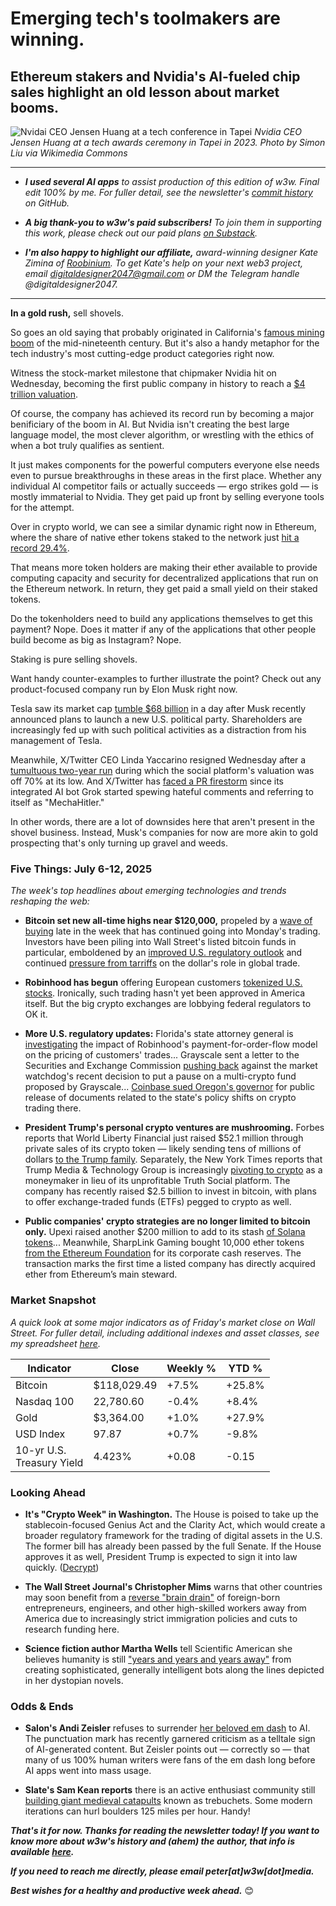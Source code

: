 # Emerging tech's toolmakers are winning.
## Ethereum stakers and Nvidia's AI-fueled chip sales highlight an old lesson about market booms.

![Nvidai CEO Jensen Huang at a tech conference in Tapei](https://upload.wikimedia.org/wikipedia/commons/9/9e/11.09_%E7%B8%BD%E7%B5%B1%E5%87%BA%E5%B8%AD%E3%80%8C%E7%AC%AC%E4%B8%80%E5%B1%86%E6%9D%8E%E5%9C%8B%E9%BC%8E%E7%8D%8E%E9%A0%92%E7%8D%8E%E5%85%B8%E7%A6%AE%E3%80%8D_-_53319959776.jpg)
*Nvidia CEO Jensen Huang at a tech awards ceremony in Tapei in 2023. Photo by Simon Liu via Wikimedia Commons*

<hr>

- _**I used several AI apps** to assist production of this edition of w3w. Final edit 100% by me. For fuller detail, see the newsletter's [commit history](https://github.com/peteramckay/w3wnewsletter/commits) on GitHub._

- _**A big thank-you to w3w's paid subscribers!** To join them in supporting this work, please check out our paid plans [on Substack](https://w3wnews.substack.com/subscribe)._

- _**I'm also happy to highlight our affiliate,** award-winning designer Kate Zimina of [Roobinium](https://dribbble.com/roobinium). To get Kate's help on your next web3 project, email digitaldesigner2047@gmail.com or DM the Telegram handle @digitaldesigner2047._

<hr>

**In a gold rush,** sell shovels.

So goes an old saying that probably originated in California's [famous mining boom](https://en.wikipedia.org/wiki/California_gold_rush) of the mid-nineteenth century. But it's also a handy metaphor for the tech industry's most cutting-edge product categories right now.

Witness the stock-market milestone that chipmaker Nvidia hit on Wednesday, becoming the first public company in history to reach a [$4 trillion valuation](https://apnews.com/article/nvidia-4-trillion-chipmaker-7947e86a7ee9a994b9f16c3c0779b74f).

Of course, the company has achieved its record run by becoming a major benificiary of the boom in AI. But Nvidia isn't creating the best large language model, the most clever algorithm, or wrestling with the ethics of when a bot truly qualifies as sentient.

It just makes components for the powerful computers everyone else needs even to pursue breakthroughs in these areas in the first place. Whether any individual AI competitor fails or actually succeeds — ergo strikes gold — is mostly immaterial to Nvidia. They get paid up front by selling everyone tools for the attempt.

Over in crypto world, we can see a similar dynamic right now in Ethereum, where the share of native ether tokens staked to the network just [hit a record 29.4%](https://www.theblock.co/post/361372/pectra-upgrade-spurs-eth-staking-surge-consolidating-validators-and-cutting-costs).

That means more token holders are making their ether available to provide computing capacity and security for decentralized applications that run on the Ethereum network. In return, they get paid a small yield on their staked tokens.

Do the tokenholders need to build any applications themselves to get this payment? Nope. Does it matter if any of the applications that other people build become as big as Instagram? Nope.

Staking is pure selling shovels.

Want handy counter-examples to further illustrate the point? Check out any product-focused company run by Elon Musk right now.

Tesla saw its market cap [tumble $68 billion](https://www.cnbc.com/2025/07/07/tesla-tsla-shares-today.html) in a day after Musk recently announced plans to launch a new U.S. political party. Shareholders are increasingly fed up with such political activities as a distraction from his management of Tesla.

Meanwhile, X/Twitter CEO Linda Yaccarino resigned Wednesday after a [tumultuous two-year run](https://www.msn.com/en-us/money/companies/linda-yaccarino-steps-down-as-ceo-of-x-amid-user-decline-and-controversy/ar-AA1IiJdB) during which the social platform's valuation was off 70% at its low. And X/Twitter has [faced a PR firestorm](https://www.npr.org/2025/07/09/nx-s1-5462609/grok-elon-musk-antisemitic-racist-content) since its integrated AI bot Grok started spewing hateful comments and referring to itself as "MechaHitler."

In other words, there are a lot of downsides here that aren't present in the shovel business. Instead, Musk's companies for now are more akin to gold prospecting that's only turning up gravel and weeds.

<!--

<hr>

[![affiliate banner ad](https://w3w.news/img/affiliate-kz-letter.png)](
https://dribbble.com/roobinium)

<hr>

-->

### Five Things: July 6-12, 2025

*The week's top headlines about emerging technologies and trends reshaping the web:*


- **Bitcoin set new all-time highs near $120,000,** propeled by a [wave of buying](https://www.cnbc.com/2025/07/11/crypto-market-today.html) late in the week that has continued going into Monday's trading. Investors have been piling into Wall Street's listed bitcoin funds in particular, emboldened by an [improved U.S. regulatory outlook](https://www.reuters.com/business/bitcoins-record-high-lifts-crypto-stocks-renewed-regulatory-optimism-2025-07-11/) and continued [pressure from tarriffs](https://www.reuters.com/world/middle-east/dollar-rises-loonie-falls-trump-announces-new-tariffs-2025-07-11/) on the dollar's role in global trade.

- **Robinhood has begun** offering European customers [tokenized U.S. stocks](https://uk.finance.yahoo.com/news/robinhood-crypto-trading-blockchain-tokenised-stocks-050022670.html). Ironically, such trading hasn't yet been approved in America itself. But the big crypto exchanges are lobbying federal regulators to OK it.

- **More U.S. regulatory updates:** Florida's state attorney general is [investigating](https://decrypt.co/329664/florida-ag-investigates-robinhood-crypto-pricing) the impact of Robinhood's payment-for-order-flow model on the pricing of customers' trades... Grayscale sent a letter to the Securities and Exchange Commission [pushing back](https://www.theblock.co/post/362239/grayscale-presses-sec-to-allow-its-multi-crypto-fund-to-launch-citing-investor-harm) against the market watchdog's recent decision to put a pause on a multi-crypto fund proposed by Grayscale... [Coinbase sued Oregon's governor](https://www.theblock.co/post/362301/coinbase-sues-oregon-gov-kotek-for-public-records-over-crypto-policy-shift-amid-charges-brought-against-the-firm) for public release of documents related to the state's policy shifts on crypto trading there.

- **President Trump's personal crypto ventures are mushrooming.** Forbes reports that World Liberty Financial just raised $52.1 million through private sales of its crypto token — likely sending tens of millions of dollars [to the Trump family](https://www.forbes.com/sites/zacheverson/2025/07/12/trump-world-liberty-financial-crypto-sec-tokens-wlfi-usd1/). Separately, the New York Times reports that Trump Media & Technology Group is increasingly [pivoting to crypto](https://news.google.com/read/CBMihwFBVV95cUxOOUgzVlVfX1RyNDdZY0YzTzNucEFXSXBCcDNKTVRZVExyZGFTQzRhampsUDhxcVdnZTB0eTlvcmcyUHdYOXNxWExaZ25NVks3R1l4aEwwTWZBOUVIaFJScGgtSG9rUmVXS1hvOVNYWDVOOWg5ejRaUDlPY1JhcDR2RkZNdUtxb3c?hl=en-US&gl=US&ceid=US%3Aen) as a moneymaker in lieu of its unprofitable Truth Social platform. The company has recently raised $2.5 billion to invest in bitcoin, with plans to offer exchange-traded funds (ETFs) pegged to crypto as well.

- **Public companies' crypto strategies are no longer limited to bitcoin only.** Upexi raised another $200 million to add to its stash [of Solana tokens](https://decrypt.co/329838/solana-treasury-firm-upexi-raises-200-million-boost-sol-stash)... Meanwhile, SharpLink Gaming bought 10,000 ether tokens [from the Ethereum Foundation](https://www.coindesk.com/markets/2025/07/11/ethereum-foundation-sells-10000-eth-to-sharplink-in-first-such-otc-deal) for its corporate cash reserves. The transaction marks the first time a listed company has directly acquired ether from Ethereum’s main steward.

### Market Snapshot

*A quick look at some major indicators as of Friday's market close on Wall Street. For fuller detail, including additional indexes and asset classes, see my spreadsheet [here](https://docs.google.com/spreadsheets/d/11XuSerOv1DG7vFWAkwoXehOe4G4xDMm6LSNL7SAL4vA/edit?usp=sharing).*

<table>

  <thead>
    <tr>
      <th>Indicator</th>
      <th>Close</th>
      <th>Weekly %</th>
      <th>YTD %</th>
    </tr>
  </thead>

  <tbody>
   <tr>
     <td>Bitcoin</td>
     <td>$118,029.49</td>
     <td>+7.5%</td>
     <td>+25.8%</td>
   </tr>

   <tr>
     <td>Nasdaq 100</td>
     <td>22,780.60</td>
     <td>-0.4%</td>
     <td>+8.4%</td>
   </tr>

   <tr>
     <td>Gold</td>
     <td>$3,364.00</td>
     <td>+1.0%</td>
     <td>+27.9%</td>
   </tr>

   <tr>
     <td>USD Index</td>
     <td>97.87</td>
     <td>+0.7%</td>
     <td>-9.8%</td>
   </tr>

   <tr>
     <td>10-yr U.S.<br> Treasury Yield</td>
     <td>4.423%</td>
     <td>+0.08</td>
     <td>-0.15</td>
   </tr>

</tbody>
</table>


### Looking Ahead

- **It's "Crypto Week" in Washington.** The House is poised to take up the stablecoin-focused Genius Act and the Clarity Act, which would create a broader regulatory framework for the trading of digital assets in the U.S. The former bill has already been passed by the full Senate. If the House approves it as well, President Trump is expected to sign it into law quickly. ([Decrypt](https://decrypt.co/329850/house-democrats-struggle-approach-crypto-week-unified-front))

- **The Wall Street Journal's Christopher Mims** warns that other countries may soon benefit from a [reverse "brain drain"](https://www.wsj.com/politics/policy/us-brain-drain-recruitment-02df18a7?st=Zi89Cz&reflink=desktopwebshare_permalink) of foreign-born entrepreneurs, engineers, and other high-skilled workers away from America due to increasingly strict immigration policies and cuts to research funding here.

- **Science fiction author Martha Wells** tell Scientific American she believes humanity is still ["years and years and years away"](https://www.scientificamerican.com/article/were-light-years-away-from-true-artificial-intelligence-says-murderbot/) from creating sophisticated, generally intelligent bots along the lines depicted in her dystopian novels.

### Odds & Ends

- **Salon's Andi Zeisler** refuses to surrender [her beloved em dash](https://www.salon.com/2025/06/11/ai-cant-have-my-em-dash/) to AI. The punctuation mark has recently garnered criticism as a telltale sign of AI-generated content. But Zeisler points out  — correctly so — that many of us 100% human writers were fans of the em dash long before AI apps went into mass usage.

- **Slate's Sam Kean reports** there is an active enthusiast community still [building giant medieval catapults](https://slate.com/news-and-politics/2025/07/trebuchet-catapult-meaning-difference-define-work.html) known as trebuchets. Some modern iterations can hurl boulders 125 miles per hour. Handy!

_**That's it for now. Thanks for reading the newsletter today! If you want to know more about w3w's history and (ahem) the author, that info is available [here](https://w3wnews.substack.com/about).**_

_**If you need to reach me directly, please email peter[at]w3w[dot]media.**_

_**Best wishes for a healthy and productive week ahead.**_ 😊
